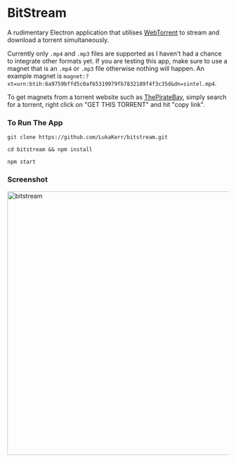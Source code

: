 # BitStream

A rudimentary Electron application that utilises [WebTorrent](https://github.com/webtorrent/webtorrent) to stream and download a torrent simultaneously.

Currently only `.mp4` and `.mp3` files are supported as I haven't had a chance to integrate other formats yet. If you are testing this app, make sure to use a magnet that is an `.mp4` or `.mp3` file otherwise nothing will happen. An example magnet is `magnet:?xt=urn:btih:6a9759bffd5c0af65319979fb7832189f4f3c35d&dn=sintel.mp4`.

To get magnets from a torrent website such as [ThePirateBay](https://thepiratebay.org), simply search for a torrent, right click on "GET THIS TORRENT" and hit "copy link".

### To Run The App

`git clone https://github.com/LukaKerr/bitstream.git`

`cd bitstream && npm install`

`npm start`

### Screenshot

<img src="http://i.imgur.com/P74Ajlt.png" alt="bitstream" width="600">
